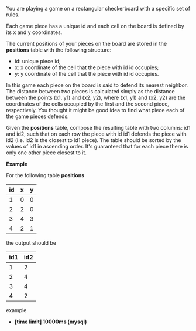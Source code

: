 You are playing a game on a rectangular checkerboard with a specific set of rules.

Each game piece has a unique id and each cell on the board is defined by its x and y coordinates.

The current positions of your pieces on the board are stored in the __positions__ table with the following structure:

* id: unique piece id;
* x: x coordinate of the cell that the piece with id id occupies;
* y: y coordinate of the cell that the piece with id id occupies.

In this game each piece on the board is said to defend its nearest neighbor. The distance between two pieces is calculated simply as the distance between the points (x1, y1) and (x2, y2), where (x1, y1) and (x2, y2) are the coordinates of the cells occupied by the first and the second piece, respectively.
You thought it might be good idea to find what piece each of the game pieces defends.

Given the __positions__ table, compose the resulting table with two columns: id1 and id2, such that on each row the piece with id id1 defends the piece with id2 (i.e. id2 is the closest to id1 piece).
The table should be sorted by the values of id1 in ascending order.
It's guaranteed that for each piece there is only one other piece closest to it.

__Example__

For the following table __positions__

|id|	x|	y|
|---|---|---|
|1|	0	|0|
|2|	2	|0|
|3|	4	|3|
|4|	2	|1|

the output should be

|id1|	id2|
|---|---|
|1|	2|
|2|	4|
|3|	4|
|4|	2|

example

* __[time limit] 10000ms (mysql)__
